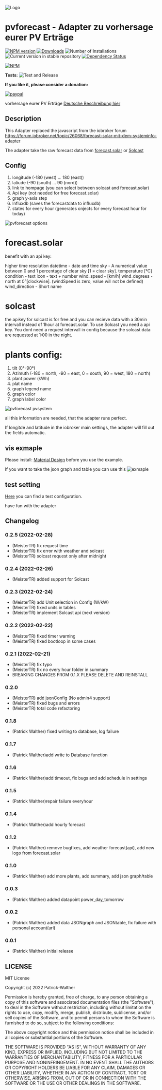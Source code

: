 ![Logo](docs/de/img/pvforecast.png)
# pvforecast - Adapter zu vorhersage eurer PV Erträge
[![NPM version](https://img.shields.io/npm/v/iobroker.pvforecast.svg)](https://www.npmjs.com/package/iobroker.pvforecast)
[![Downloads](https://img.shields.io/npm/dm/iobroker.pvforecast.svg)](https://www.npmjs.com/package/iobroker.pvforecast)
![Number of Installations](https://iobroker.live/badges/pvforecast-installed.svg)
![Current version in stable repository](https://iobroker.live/badges/pvforecast-stable.svg)
[![Dependency Status](https://img.shields.io/david/Patrick-Walther/iobroker.pvforecast.svg)](https://david-dm.org/Patrick-Walther/iobroker.pvforecast)

[![NPM](https://nodei.co/npm/iobroker.pvforecast.png?downloads=true)](https://nodei.co/npm/iobroker.pvforecast/)

**Tests:** ![Test and Release](https://github.com/Patrick-Walther/ioBroker.pvforecast/workflows/Test%20and%20Release/badge.svg)


**If you like it, please consider a donation:**

[![paypal](https://www.paypalobjects.com/en_US/i/btn/btn_donateCC_LG.gif)](https://www.paypal.com/cgi-bin/webscr?cmd=_s-xclick&hosted_button_id=UYB92ZVNEFNF6&source=url)

vorhersage eurer PV Erträge
[Deutsche Beschreibung hier](docs/de/pvforecast.md)

## Description
This Adapter replaced the javascript from the iobroker forum https://forum.iobroker.net/topic/26068/forecast-solar-mit-dem-systeminfo-adapter

The adapter take the raw forecast data from [forecast.solar](https://api.forecast.solar) or [Solcast](https://solcast.com/)

## Config

1. longitude (-180 (west) … 180 (east))
2. latiude (-90 (south) … 90 (nord))
4. link to hompage (you can select between solcast and forecast.solar)
5. Api key (not needed for free forecast.solar)
6. graph y-axis step
7. Influxdb (saves the forecastdata to influxdb)
8. states for every hour (generates onjects for every forecast hour for today) 

![pvforecast options](https://user-images.githubusercontent.com/76852173/155196821-61d26563-48cc-4ddd-a37f-417088c60951.JPG)


# forecast.solar
benefit with an api key: 

higher time resolution
datetime -  date and time
sky - A numerical value between 0 and 1 percentage of clear sky [1 = clear sky].
temperature [°C]
condition - text
icon - text + number
wind_speed -  [km/h]
wind_degrees - north at 0°[clockwise]. (windSpeed is zero, value will not be defined)
wind_direction - Short name 

# solcast
the apikey for solcast is for free and you can recieve data with a 30min intervall instead of 1hour at forecast.solar. To use Solcast you need a api key. You dont need a request intervall in config because the solcast data are requested at 1:00 in the night.

# plants config:

1. tilt (0°-90°)
2. Azimuth (-180 = north, -90 = east, 0 = south, 90 = west, 180 = north)
3. plant power (kWh)
4. plat name
5. graph legend name
9. graph color
10. graph label color 

![pvforecast pvsystem](https://user-images.githubusercontent.com/76852173/155196852-62b928ca-4c8b-407e-8947-a45c7b31972a.JPG)


all this information are needed, that the adapter runs perfect.

If longitde and latitude in the iobroker main settings, the adapter will fill out the fields automatic.

## vis exmaple
Please install: [Material Design](https://github.com/Scrounger/ioBroker.vis-materialdesign) before you use the example.

If you want to take the json graph and table you can use this ![exmaple](docs/example/img/vis_example.GIF)




## test setting
[Here](https://github.com/Patrick-Walther/ioBroker.pvforecast/blob/main/docs/example/system.adapter.pvforecast.0.json) you can find a test configuration.

have fun with the adapter

## Changelog
<!--
    Placeholder for the next version (at the beginning of the line):
    ### **WORK IN PROGRESS**
-->
### 0.2.5 (2022-02-28)
 * (MeisterTR) fix request time
 * (MeisterTR) fix error with weather and solcast
 * (MeisterTR) solcast request only after midnight
### 0.2.4 (2022-02-26)
 * (MeisterTR) added support for Solcast

### 0.2.3 (2022-02-24)
* (MeisterTR) add Unit selection in Config (W/kW)
* (MeisterTR) fixed units in tables
* (MeisterTR) implement Solcast api (next version)
### 0.2.2 (2022-02-22)
* (MeisterTR) fixed timer warning
* (MeisterTR) fixed bootloop in some cases

### 0.2.1 (2022-02-21)

* (MeisterTR) fix typo
* (MeisterTR) fix no every hour folder in summary
* BREAKING CHANGES FROM 0.1.X PLEASE DELETE AND REINSTALL

### 0.2.0
* (MeisterTR) add jsonConfig (No admin4 support)
* (MeisterTR) fixed bugs and errors
* (MeisterTR) total code refactoring

### 0.1.8
* (Patrick Walther) fixed writing to database, log failure

### 0.1.7
* (Patrick Walther)add write to Database function

### 0.1.6
* (Patrick Walther)add timeout, fix bugs and add schedule in settings

### 0.1.5
* (Patrick Walther)repair failure everyhour 

### 0.1.4
* (Patrick Walther)add hourly forecast

### 0.1.2
* (Patrick Walther) remove bugfixes, add weather forecast(api), add new logo from forecast.solar 

### 0.1.0
* (Patrick Walther) add  more plants, add summary, add json graph/table 

### 0.0.3
* (Patrick Walther) added datapoint power_day_tomorrow

### 0.0.2
* (Patrick Walther) added data JSONgraph and JSONtable, fix failure with personal account(url)

### 0.0.1
* (Patrick Walther) initial release

## LICENSE
MIT License

Copyright (c) 2022 Patrick-Walther

Permission is hereby granted, free of charge, to any person obtaining a copy
of this software and associated documentation files (the "Software"), to deal
in the Software without restriction, including without limitation the rights
to use, copy, modify, merge, publish, distribute, sublicense, and/or sell
copies of the Software, and to permit persons to whom the Software is
furnished to do so, subject to the following conditions:

The above copyright notice and this permission notice shall be included in all
copies or substantial portions of the Software.

THE SOFTWARE IS PROVIDED "AS IS", WITHOUT WARRANTY OF ANY KIND, EXPRESS OR
IMPLIED, INCLUDING BUT NOT LIMITED TO THE WARRANTIES OF MERCHANTABILITY,
FITNESS FOR A PARTICULAR PURPOSE AND NONINFRINGEMENT. IN NO EVENT SHALL THE
AUTHORS OR COPYRIGHT HOLDERS BE LIABLE FOR ANY CLAIM, DAMAGES OR OTHER
LIABILITY, WHETHER IN AN ACTION OF CONTRACT, TORT OR OTHERWISE, ARISING FROM,
OUT OF OR IN CONNECTION WITH THE SOFTWARE OR THE USE OR OTHER DEALINGS IN THE
SOFTWARE.
